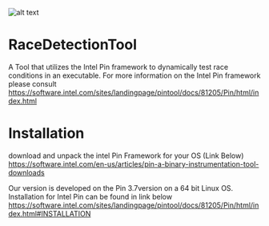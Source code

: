 ![alt text](https://www.google.com/search?client=ubuntu&hs=Cjb&channel=fs&biw=1215&bih=622&tbm=isch&sa=1&ei=dnTGW_a1O-Ke_Qa4h6ewDw&q=intel+pin&oq=intel+pin&gs_l=img.3..0j0i5i30j0i8i30l8.29599.30744..31005...0.0..0.61.445.9......1....1..gws-wiz-img.......0i67.abRgQ7R_6XI#imgrc=jKITP2cyYEKZ7M:)

# RaceDetectionTool
A Tool that utilizes the Intel Pin framework to dynamically test race conditions in an executable.
For more information on the Intel Pin framework please consult
https://software.intel.com/sites/landingpage/pintool/docs/81205/Pin/html/index.html

# Installation
download and unpack the intel Pin Framework for your OS (Link Below)
https://software.intel.com/en-us/articles/pin-a-binary-instrumentation-tool-downloads

Our version is developed on the Pin 3.7version on a 64 bit Linux OS.
Installation for Intel Pin can be found in link below
https://software.intel.com/sites/landingpage/pintool/docs/81205/Pin/html/index.html#INSTALLATION




